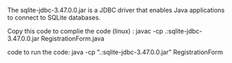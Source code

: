 
The sqlite-jdbc-3.47.0.0.jar is a JDBC driver that enables Java applications to connect to SQLite databases.

Copy this code to complie the code (linux)  : javac -cp .:sqlite-jdbc-3.47.0.0.jar RegistrationForm.java

code to run the code: java -cp ".:sqlite-jdbc-3.47.0.0.jar" RegistrationForm
